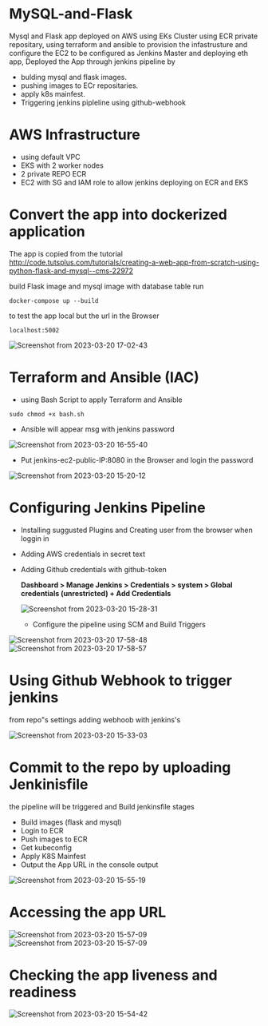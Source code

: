 # MySQL-and-Flask

Mysql and Flask app deployed on AWS using  EKs Cluster using ECR private repositary, using terraform and ansible to provision the infastrusture and configure the EC2 to be configured as Jenkins Master and deploying eth app, 
Deployed the App through jenkins pipeline by
- bulding mysql and flask images.
- pushing images to ECr repositaries. 
- apply k8s mainfest.
- Triggering jenkins pipleline using github-webhook

# AWS Infrastructure 

- using default VPC 
- EKS with 2 worker nodes
- 2 private REPO ECR
- EC2 with SG and IAM role to allow jenkins deploying on ECR and EKS

# Convert the app into dockerized application

The app is copied from the tutorial http://code.tutsplus.com/tutorials/creating-a-web-app-from-scratch-using-python-flask-and-mysql--cms-22972

build Flask image and mysql image with database table 
run 
```
docker-compose up --build
```
to test the app local but the url in the Browser
```
localhost:5002
```
![Screenshot from 2023-03-20 17-02-43](https://user-images.githubusercontent.com/110065223/226381379-887c4895-f1b0-400c-8c76-dcab1ec4ed95.png)


# Terraform and Ansible (IAC)

- using Bash Script to apply Terraform and Ansible 

```
sudo chmod +x bash.sh
```

- Ansible will appear msg with jenkins password

![Screenshot from 2023-03-20 16-55-40](https://user-images.githubusercontent.com/110065223/226382091-7c62f0a7-4432-4a5f-b1b8-b0ba1405cfb8.png)

- Put jenkins-ec2-public-IP:8080 in the Browser and login the password

![Screenshot from 2023-03-20 15-20-12](https://user-images.githubusercontent.com/110065223/226382661-3c2c8412-67eb-48e0-aedd-f8d54010be5a.png)

# Configuring Jenkins Pipeline

- Installing suggusted Plugins and Creating user from the browser when loggin in

- Adding AWS credentials in secret text 

- Adding Github credentials with github-token

  **Dashboard > Manage Jenkins > Credentials > system > Global credentials (unrestricted) + Add Credentials**
  
  ![Screenshot from 2023-03-20 15-28-31](https://user-images.githubusercontent.com/110065223/226387487-06627794-9707-4668-b13b-a8b7b706c2b2.png)
  
  - Configure the pipeline using SCM and Build Triggers 

![Screenshot from 2023-03-20 17-58-48](https://user-images.githubusercontent.com/110065223/226398091-657f6b51-1f3a-4135-aa4e-8f9ea5be79f9.png)
![Screenshot from 2023-03-20 17-58-57](https://user-images.githubusercontent.com/110065223/226398101-a236007f-b04b-409a-9c87-3bc6e631c73d.png)

# Using Github Webhook to trigger jenkins

from repo"s settings adding webhoob with jenkins's

![Screenshot from 2023-03-20 15-33-03](https://user-images.githubusercontent.com/110065223/226398814-68eeac01-60b2-44ad-bb54-0eb2d8994fc6.png)

# Commit to the repo by uploading Jenkinisfile

the pipeline will be triggered and Build
jenkinsfile stages
- Build images (flask and mysql)
- Login to ECR
- Push images to ECR
- Get kubeconfig
- Apply K8S Mainfest
- Output the App URL in the console output

![Screenshot from 2023-03-20 15-55-19](https://user-images.githubusercontent.com/110065223/226399249-50cd2193-8940-41c8-86cf-bc15024bf034.png)

# Accessing the app URL

![Screenshot from 2023-03-20 15-57-09](https://user-images.githubusercontent.com/110065223/226400367-9d789aa5-fadd-43ee-bb30-bf768865c083.png)
![Screenshot from 2023-03-20 15-57-09](https://user-images.githubusercontent.com/110065223/226400379-d0387fdb-81d4-4670-9854-52be53b25f62.png)

# Checking the app liveness and readiness

![Screenshot from 2023-03-20 15-54-42](https://user-images.githubusercontent.com/110065223/226400531-08d5baa3-9377-4c4c-9549-5f52e6c6dddd.png)




